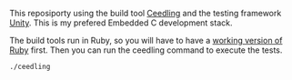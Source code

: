 This reposiporty using the build tool
[Ceedling](http://www.throwtheswitch.org/ceedling) and the testing framework
[Unity](https://github.com/ThrowTheSwitch/Unity). This is my prefered Embedded
C development stack.

The build tools run in Ruby, so you will have to have a [working version of Ruby](https://www.ruby-lang.org/en/downloads/) first.
Then you can run the ceedling command to execute the tests.

```./ceedling```
